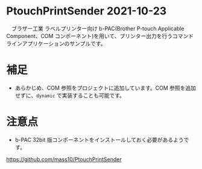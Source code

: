 # PtouchPrintSender 2021-10-23
　ブラザー工業 ラベルプリンター向け b-PAC(Brother P-touch Applicable Component、COM コンポーネント)を用いて、プリンター出力を行うコマンドラインアプリケーションのサンプルです。
 
# 補足
* あらかじめ、COM 参照をプロジェクトに追加しています。COM 参照を追加せずに、`dynamic` で実装することも可能です。

# 注意点
* b-PAC 32bit 版コンポーネントをインストールしておく必要があるようです。

https://github.com/mass10/PtouchPrintSender

